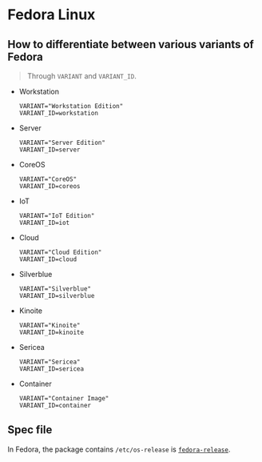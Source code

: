 # Fedora Linux

## How to differentiate between various variants of Fedora

> Through `VARIANT` and `VARIANT_ID`.

* Workstation
  
  ```
  VARIANT="Workstation Edition"
  VARIANT_ID=workstation
  ```

* Server

  ```
  VARIANT="Server Edition"
  VARIANT_ID=server
  ```

* CoreOS

  ```
  VARIANT="CoreOS"
  VARIANT_ID=coreos
  ```
  
* IoT 
  
  ```
  VARIANT="IoT Edition"
  VARIANT_ID=iot
  ```

* Cloud

  ```
  VARIANT="Cloud Edition"
  VARIANT_ID=cloud
  ```

* Silverblue
  
  ```
  VARIANT="Silverblue"
  VARIANT_ID=silverblue
  ```
* Kinoite

  ```
  VARIANT="Kinoite"
  VARIANT_ID=kinoite
  ```

* Sericea

  ```
  VARIANT="Sericea"
  VARIANT_ID=sericea
  ``` 

* Container

  ```
  VARIANT="Container Image"
  VARIANT_ID=container
  ```

## Spec file

In Fedora, the package contains `/etc/os-release` is 
[`fedora-release`](https://src.fedoraproject.org/rpms/fedora-release).

